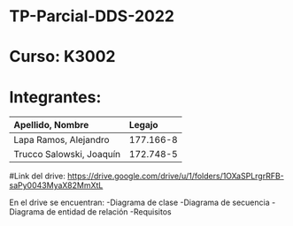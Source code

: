 # TP-Parcial-DDS-2022

# Curso: K3002

# Integrantes:

|Apellido, Nombre| Legajo |
|:-|:-|
|Lapa Ramos, Alejandro| 177.166-8 | 
|Trucco Salowski, Joaquín| 172.748-5 | 

#Link del drive:
https://drive.google.com/drive/u/1/folders/1OXaSPLrgrRFB-saPy0043MyaX82MmXtL

En el drive se encuentran:
  -Diagrama de clase
  -Diagrama de secuencia
  -Diagrama de entidad de relación
  -Requisitos
